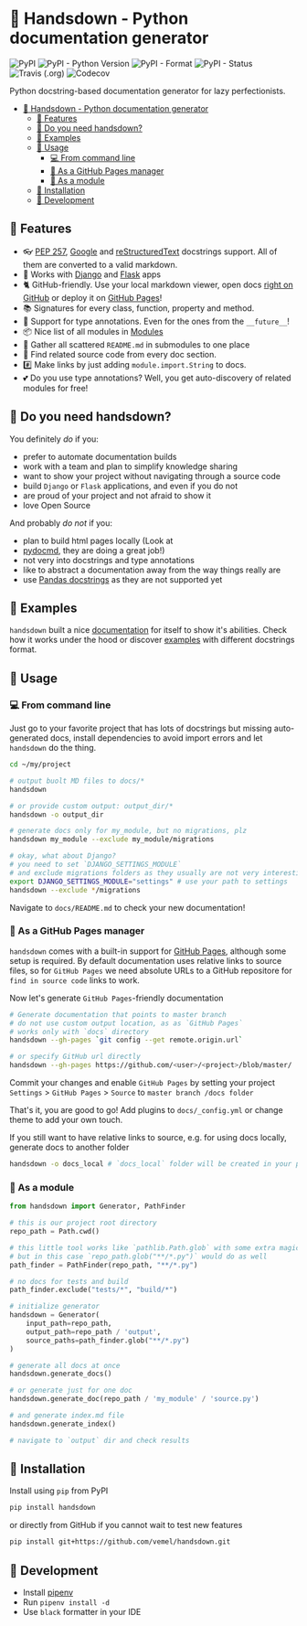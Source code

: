 # 🙌 Handsdown - Python documentation generator

![PyPI](https://img.shields.io/pypi/v/handsdown)
![PyPI - Python Version](https://img.shields.io/pypi/pyversions/handsdown)
![PyPI - Format](https://img.shields.io/pypi/format/handsdown)
![PyPI - Status](https://img.shields.io/pypi/status/handsdown)
![Travis (.org)](https://img.shields.io/travis/vemel/handsdown)
![Codecov](https://img.shields.io/codecov/c/github/vemel/handsdown)

Python docstring-based documentation generator for lazy perfectionists.

- [🙌 Handsdown - Python documentation generator](#%f0%9f%99%8c-handsdown---python-documentation-generator)
  - [🔬 Features](#%f0%9f%94%ac-features)
  - [🤔 Do you need handsdown?](#%f0%9f%a4%94-do-you-need-handsdown)
  - [🐏 Examples](#%f0%9f%90%8f-examples)
  - [🎉 Usage](#%f0%9f%8e%89-usage)
    - [💻 From command line](#%f0%9f%92%bb-from-command-line)
    - [📝 As a GitHub Pages manager](#%f0%9f%93%9d-as-a-github-pages-manager)
    - [🧩 As a module](#%f0%9f%a7%a9-as-a-module)
  - [🐶 Installation](#%f0%9f%90%b6-installation)
  - [🔧 Development](#%f0%9f%94%a7-development)

## 🔬 Features

- 👓 [PEP 257](https://www.python.org/dev/peps/pep-0257/),
  [Google](http://google.github.io/styleguide/pyguide.html#38-comments-and-docstrings)
  and [reStructuredText](https://www.python.org/dev/peps/pep-0287/)
  docstrings support. All of them are converted to a valid markdown.
- 🐍 Works with [Django](https://www.djangoproject.com/) and [Flask](https://palletsprojects.com/p/flask/) apps
- 🐈 GitHub-friendly. Use your local markdown viewer, open docs
  [right on GitHub](https://github.com/vemel/handsdown/blob/master/docs/README.md) or deploy it on
  [GitHub Pages](https://vemel.github.io/handsdown/)!
- 📚 Signatures for every class, function, property and method.
- 🚀 Support for type annotations. Even for the ones from the `__future__`!
- 📦 Nice list of all modules in [Modules](https://github.com/vemel/handsdown/blob/master/docs/README.md)
- 🔎 Gather all scattered `README.md` in submodules to one place
- 🚧 Find related source code from every doc section.
- #️⃣ Make links by just adding `module.import.String` to docs.
- 💕 Do you use type annotations? Well, you get auto-discovery of related modules for free!

## 🤔 Do you need handsdown?

You definitely *do* if you:

- prefer to automate documentation builds
- work with a team and plan to simplify knowledge sharing
- want to show your project without navigating through a source code
- build `Django` or `Flask` applications, and even if you do not
- are proud of your project and not afraid to show it
- love Open Source

And probably *do not* if you:

- plan to build html pages locally (Look at
- [pydocmd](https://pypi.org/project/pydoc-markdown/), they are doing a great job!)
- not very into docstrings and type annotations
- like to abstract a documentation away from the way things really are
- use [Pandas docstrings](https://pandas.pydata.org/pandas-docs/stable/development/contributing_docstring.html)
  as they are not supported yet

## 🐏 Examples

`handsdown` built a nice
[documentation](https://github.com/vemel/handsdown/blob/master/docs/README.md) for
itself to show it's abilities. Check how it works under the hood or discover
[examples](https://github.com/vemel/handsdown/blob/master/docs/examples_index.md)
with different docstrings format.

## 🎉 Usage

### 💻 From command line

Just go to your favorite project that has lots of docstrings but missing
auto-generated docs, install dependencies to avoid import errors and let
`handsdown` do the thing.

```bash
cd ~/my/project

# output buolt MD files to docs/*
handsdown

# or provide custom output: output_dir/*
handsdown -o output_dir

# generate docs only for my_module, but no migrations, plz
handsdown my_module --exclude my_module/migrations

# okay, what about Django?
# you need to set `DJANGO_SETTINGS_MODULE`
# and exclude migrations folders as they usually are not very interesting
export DJANGO_SETTINGS_MODULE="settings" # use your path to settings
handsdown --exclude */migrations
```

Navigate to `docs/README.md` to check your new documentation!

### 📝 As a GitHub Pages manager

`handsdown` comes with a built-in support for [GitHub Pages](https://pages.github.com/),
although some setup is required. By default documentation uses relative links to source files,
so for `GitHub Pages` we need absolute URLs to a GitHub repositore for `find in source code`
links to work.

Now let's generate `GitHub Pages`-friendly documentation

```bash
# Generate documentation that points to master branch
# do not use custom output location, as as `GitHub Pages`
# works only with `docs` directory
handsdown --gh-pages `git config --get remote.origin.url`

# or specify GitHub url directly
handsdown --gh-pages https://github.com/<user>/<project>/blob/master/
```

Commit your changes and enable `GitHub Pages` by setting your project
`Settings` > `GitHub Pages` > `Source` to `master branch /docs folder`

That's it, you are good to go! Add plugins to `docs/_config.yml` or change
theme to add your own touch.

If you still want to have relative links to source, e.g. for using docs locally,
generate docs to another folder

```bash
handsdown -o docs_local # `docs_local` folder will be created in your project root
```

### 🧩 As a module

```python
from handsdown import Generator, PathFinder

# this is our project root directory
repo_path = Path.cwd()

# this little tool works like `pathlib.Path.glob` with some extra magic
# but in this case `repo_path.glob("**/*.py")` would do as well
path_finder = PathFinder(repo_path, "**/*.py")

# no docs for tests and build
path_finder.exclude("tests/*", "build/*")

# initialize generator
handsdown = Generator(
    input_path=repo_path,
    output_path=repo_path / 'output',
    source_paths=path_finder.glob("**/*.py")
)

# generate all docs at once
handsdown.generate_docs()

# or generate just for one doc
handsdown.generate_doc(repo_path / 'my_module' / 'source.py')

# and generate index.md file
handsdown.generate_index()

# navigate to `output` dir and check results
```

## 🐶 Installation

Install using `pip` from PyPI

```bash
pip install handsdown
```

or directly from GitHub if you cannot wait to test new features

```bash
pip install git+https://github.com/vemel/handsdown.git
```

## 🔧 Development

- Install [pipenv](https://pypi.org/project/pipenv/)
- Run `pipenv install -d`
- Use `black` formatter in your IDE
